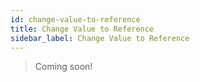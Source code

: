 ```yaml
---
id: change-value-to-reference
title: Change Value to Reference
sidebar_label: Change Value to Reference
---
```


> Coming soon!
